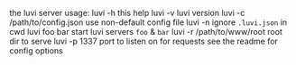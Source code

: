 the luvi server
usage:
  luvi -h                        this help
  luvi -v                        luvi version
  luvi -c /path/to/config.json   use non-default config file
  luvi -n                        ignore `.luvi.json` in cwd
  luvi foo bar                   start luvi servers `foo` & `bar`
  luvi -r /path/to/www/root      root dir to serve
  luvi -p 1337                   port to listen on for requests
see the readme for config options

